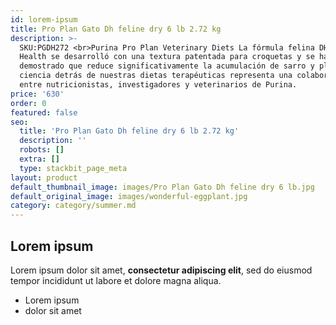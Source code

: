 ```yaml
---
id: lorem-ipsum
title: Pro Plan Gato Dh feline dry 6 lb 2.72 kg
description: >-
  SKU:PGDH272 <br>Purina Pro Plan Veterinary Diets La fórmula felina DH Dental
  Health se desarrolló con una textura patentada para croquetas y se ha
  demostrado que reduce significativamente la acumulación de sarro y placa. La
  ciencia detrás de nuestras dietas terapéuticas representa una colaboración
  entre nutricionistas, investigadores y veterinarios de Purina.
price: '630'
order: 0
featured: false
seo:
  title: 'Pro Plan Gato Dh feline dry 6 lb 2.72 kg'
  description: ''
  robots: []
  extra: []
  type: stackbit_page_meta
layout: product
default_thumbnail_image: images/Pro Plan Gato Dh feline dry 6 lb.jpg
default_original_image: images/wonderful-eggplant.jpg
category: category/summer.md
---
```

## Lorem ipsum

Lorem ipsum dolor sit amet, **consectetur adipiscing elit**, sed do eiusmod tempor incididunt ut labore et dolore magna aliqua.

- Lorem ipsum
- dolor sit amet